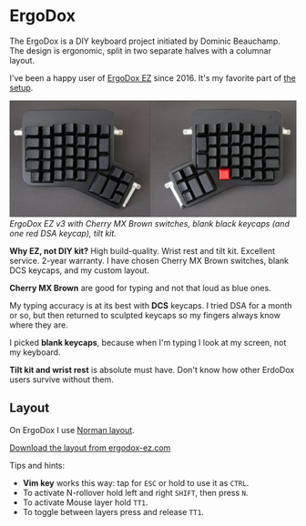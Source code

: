 # ErgoDox

The ErgoDox is a DIY keyboard project initiated by Dominic Beauchamp.
The design is ergonomic, split in two separate halves with a columnar
layout.

I've been a happy user of [ErgoDox EZ](/ergodox/ez.html) since 2016.
It's my favorite part of [the setup](/setup.html).

![ergodox](/ergodox-ez.jpeg)
_ErgoDox EZ v3 with Cherry MX Brown switches, blank black keycaps
(and one red DSA keycap), tilt kit._

**Why EZ, not DIY kit?** High build-quality. Wrist rest and tilt kit.
Excellent service. 2-year warranty. I have chosen Cherry MX Brown
switches, blank DCS keycaps, and my custom layout.

**Cherry MX Brown** are good for typing and not that loud as blue ones.

My typing accuracy is at its best with **DCS** keycaps. I tried DSA
for a month or so, but then returned to sculpted keycaps so my
fingers always know where they are.

I picked **blank keycaps**, because when I'm typing I look at my
screen, not my keyboard.

**Tilt kit and wrist rest** is absolute must have. Don't know how
other ErdoDox users survive without them.

## Layout

On ErgoDox I use [Norman layout](/norman-layout.html).

[Download the layout from
ergodox-ez.com](https://configure.ergodox-ez.com/keyboard_layouts/ldzaea/edit)

Tips and hints:

- **Vim key** works this way: tap for `ESC` or hold to use it as `CTRL`.
- To activate N-rollover hold left and right `SHIFT`, then press `N`.
- To activate Mouse layer hold `TT1`.
- To toggle between layers press and release `TT1`.
